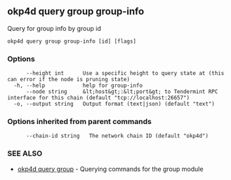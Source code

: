## okp4d query group group-info

Query for group info by group id

```
okp4d query group group-info [id] [flags]
```

### Options

```
      --height int      Use a specific height to query state at (this can error if the node is pruning state)
  -h, --help            help for group-info
      --node string     &lt;host&gt;:&lt;port&gt; to Tendermint RPC interface for this chain (default "tcp://localhost:26657")
  -o, --output string   Output format (text|json) (default "text")
```

### Options inherited from parent commands

```
      --chain-id string   The network chain ID (default "okp4d")
```

### SEE ALSO

* [okp4d query group](okp4d_query_group.md)	 - Querying commands for the group module
